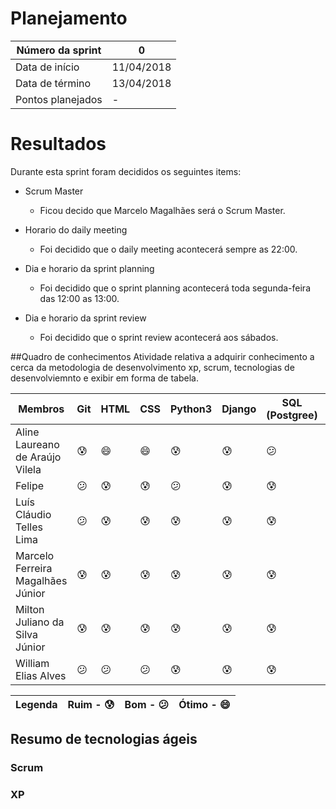 # Planejamento

|Número da sprint 	| 0|
|---------|-|
|Data de início 	| 11/04/2018|
|Data de término 	| 13/04/2018|
|Pontos planejados 	| -|

# Resultados

Durante esta sprint foram decididos os seguintes items:

- Scrum Master
    - Ficou decido que Marcelo Magalhães será o Scrum Master.

- Horario do daily meeting
    - Foi decidido que o daily meeting acontecerá sempre as 22:00.

- Dia e horario da sprint planning
    - Foi decidido que o sprint planning acontecerá toda segunda-feira das 12:00 as 13:00.
- Dia e horario da sprint review
    - Foi decidido que o sprint review acontecerá aos sábados.

##Quadro de conhecimentos
Atividade relativa a adquirir conhecimento a cerca da metodologia de desenvolvimento xp, scrum, tecnologias de desenvolviemnto e exibir em forma de tabela.


Membros | Git | HTML | CSS | Python3 | Django | SQL (Postgree) | Bootstrap 
------- | --- | ---- | --- | -------- | ------ | -------------- | --------- 
Aline Laureano de Araújo Vilela   | :cold_sweat: | :smile: | :smile: | :cold_sweat: | :cold_sweat: | :confused: | :cold_sweat: 
Felipe  | :confused: | :cold_sweat:  | :cold_sweat: | :confused: | :cold_sweat: | :cold_sweat: | :cold_sweat: 
Luís Cláudio Telles Lima | :confused: | :cold_sweat:  | :cold_sweat:  | :cold_sweat: | :cold_sweat: | :cold_sweat: | :cold_sweat: 
 Marcelo Ferreira Magalhães Júnior | :cold_sweat:  | :cold_sweat:  | :cold_sweat:  | :cold_sweat:  | :cold_sweat: | :cold_sweat: | :cold_sweat: 
Milton Juliano da Silva Júnior | :cold_sweat:  | :cold_sweat:  | :cold_sweat:  | :cold_sweat:  | :cold_sweat: | :cold_sweat: | :cold_sweat: 
William Elias Alves | :confused: | :confused: | :confused: | :cold_sweat:  | :cold_sweat: | :cold_sweat: | :cold_sweat: 
 
Legenda | Ruim - :cold_sweat: | Bom - :confused: | Ótimo - :smile:
------- | ------- | ------- | ------- | 

## Resumo de tecnologias ágeis

### Scrum
### XP
